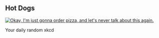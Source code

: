 ## Hot Dogs
[![Okay, I'm just gonna order pizza, and let's never talk about this again.](https://imgs.xkcd.com/comics/hot_dogs.png)](https://xkcd.com/1641/ "Okay, I'm just gonna order pizza, and let's never talk about this again.")

Your daily random xkcd
